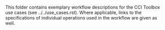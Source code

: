 This folder contains exemplary workflow descriptions
for the CCI Toolbox use cases (see ../../use_cases.rst).
Where applicable, links to the specifications of individual operations
used in the workflow are given as well.
